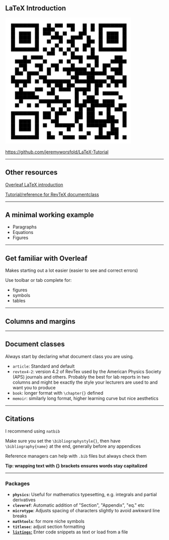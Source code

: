 ## LaTeX Introduction

<img src="qr-link.png" alt="isolated" width="400"/>

https://github.com/jeremyworsfold/LaTeX-Tutorial

---

## Other resources

[Overleaf LaTeX introduction](https://www.overleaf.com/learn/latex/Learn_LaTeX_in_30_minutes)

[Tutorial/reference for RevTeX documentclass](https://www.overleaf.com/latex/templates/revtex-4-dot-2-template-and-sample/yydsrzvrqrzs)

---

## A minimal working example

- Paragraphs
- Equations
- Figures

---

## Get familiar with Overleaf

Makes starting out a lot easier (easier to see and correct errors)

Use toolbar or tab complete for:
- figures
- symbols
- tables

---

## Columns and margins

---

## Document classes

Always start by declaring what document class you are using.
- `article`: Standard and default
- `revtex4-2`: version 4.2 of RevTex used by the American Physics Society (APS) journals and others. Probably the best for lab reports in two columns and might be exactly the style your lecturers are used to and want you to produce
- `book`: longer format with `\chapter{}` defined
- `memoir`: similarly long format, higher learning curve but nice aesthetics

---

## Citations

I recommend using `natbib`

Make sure you set the `\bibliographystyle{}`, then have `\bibliography{name}` at the end, generally before any appendices

Reference managers can help with `.bib` files but always check them

**Tip: wrapping text with {} brackets ensures words stay capitalized**

---

### Packages

- **`physics`:** Useful for mathematics typesetting, e.g. integrals and partial derivatives
- **`cleveref`**: Automatic addition of "Section", "Appendix", "eq." etc
- **`microtype`**: Adjusts spacing of characters slightly to avoid awkward line breaks
- **`mathtools`**: for more niche symbols
- **`titlesec`**: adjust section formatting
- [**`listings`:**](https://www.overleaf.com/learn/latex/Code_listing) Enter code snippets as text or load from a file

